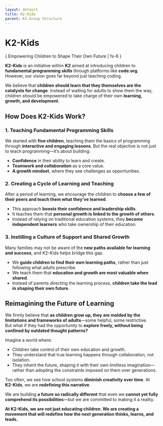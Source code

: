 ```yaml
---
layout: default
title: K2-Kids
parent: K2-Group Structure
---
```


# K2-Kids
{ Empowering Children to Shape Their Own Future | fs-6 }

**K2-Kids** is an initiative within **K2** aimed at introducing children to **fundamental programming skills** through platforms like **code.org**. However, our vision goes far beyond just teaching coding.  

We believe that **children should learn that they themselves are the catalysts for change**. Instead of waiting for adults to show them the way, children should be empowered to take charge of their own **learning, growth, and development**.  

## **How Does K2-Kids Work?**  

### 1. Teaching Fundamental Programming Skills
We started with **five children**, teaching them the basics of programming through **interactive and engaging lessons**. But the real objective is not just to teach programming—it’s about building:

- **Confidence** in their ability to learn and create.  
- **Teamwork and collaboration** as a core value.  
- **A growth mindset**, where they see challenges as opportunities.  

### 2. Creating a Cycle of Learning and Teaching
After a period of learning, we encourage the children to **choose a few of their peers and teach them what they’ve learned**.

- This approach **boosts their confidence and leadership skills**.  
- It teaches them that **personal growth is linked to the growth of others**.  
- Instead of relying on traditional education systems, they **become independent learners** who take ownership of their education.  

### 3. Instilling a Culture of Support and Shared Growth
Many families may not be aware of the **new paths available for learning and success**, and K2-Kids helps bridge this gap.

- We **guide children to find their own learning paths**, rather than just following what adults prescribe.  
- We teach them that **education and growth are most valuable when shared**.  
- Instead of parents directing the learning process, **children take the lead in shaping their own future.**  


## Reimagining the Future of Learning
We firmly believe that **as children grow up, they are molded by the limitations and frameworks of adults**—some helpful, some restrictive.  
But what if they had the opportunity to **explore freely, without being confined by outdated thought patterns?**  

Imagine a world where:  

- Children take control of their own education and growth.
- They understand that true learning happens through collaboration, not isolation.
- They inherit the future, shaping it with their own limitless imagination—rather than adopting the constraints imposed on them over generations.  

Too often, we see how school systems **diminish creativity over time**. At **K2-Kids**, we are **redefining this narrative**.  

We are building **a future so radically different** that even we **cannot yet fully comprehend its possibilities**—but we are committed to making it a reality.  

**At K2-Kids, we are not just educating children. We are creating a movement that will redefine how the next generation thinks, learns, and leads.**
